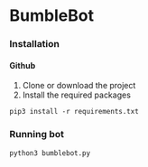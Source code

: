 # BumbleBot

### Installation
#### Github
1. Clone or download the project
2. Install the required packages
```
pip3 install -r requirements.txt
```

### Running bot
```
python3 bumblebot.py
```